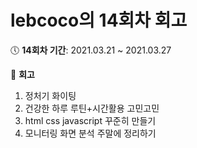 # lebcoco의 14회차 회고

:clock5: **14회차 기간**: 2021.03.21 ~ 2021.03.27

:pencil: **회고**

1. 정처기 화이팅
2. 건강한 하루 루틴+시간활용 고민고민
3. html css javascript 꾸준히 만들기
4. 모니터링 화면 분석 주말에 정리하기